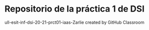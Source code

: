 #  Repositorio de la práctica 1  de DSI
ull-esit-inf-dsi-20-21-prct01-iaas-Zarlie created by GitHub Classroom
